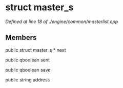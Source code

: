 # struct master_s

*Defined at line 18 of ./engine/common/masterlist.cpp*

## Members

public struct master_s * next

public qboolean sent

public qboolean save

public string address



